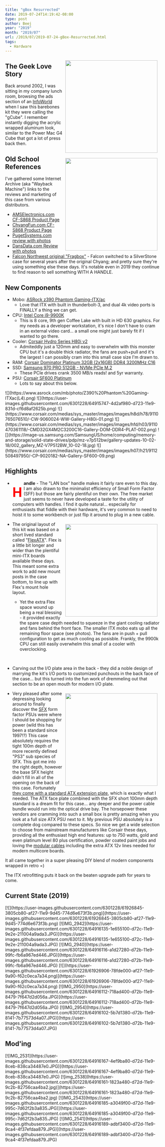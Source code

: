 ```yaml
---
title: "gBox Resurrected"
date: 2019-07-24T14:19:42-08:00
type: post
author: Beej
year: "2019"
month: "2019/07"
url: /2019/07/2019-07-24-gBox-Resurrected.html
tags:
  - Hardware
---
```


<img style="height: 300px; float:right; margin: 0.6em" src="https://user-images.githubusercontent.com/6301228/64924190-a5e7aa00-d796-11e9-880c-c9f2498ba540.png" />
<img style="height: 300px; float:right; margin: 0.6em" src="https://user-images.githubusercontent.com/6301228/62012493-e71af080-b13b-11e9-9957-6ef88e03d005.jpg" />

## The Geek Love Story

Back around 2002, I was sitting in my company lunch room, browsing the ads section of an [InfoWorld](https://en.wikipedia.org/wiki/InfoWorld) when I saw this barebones kit they were calling the "gCube". I remember instantly digging the acrylic wrapped aluminum look, similar to the Power Mac G4 Cube that got a lot of press back then.

## Old School References
I've gathered some Internet Archive (aka "Wayback Machine") links to the reviews and marketing of this case from various distributors.
- [AMSElectronics.com CF-S868 Product Page](https://web.archive.org/web/20061029171006/http://www.amselectronics.com/Products/PC_Servers/CF-S868.html)
- [ChyangFun.com CF-S868 Product Page](https://web.archive.org/web/20020903192257/http://www.chyangfun.com/Product/S868.htm)
- [PugetSystems.com review with photos](https://www.pugetsystems.com/labs/articles/AMS-gBox-P4-DDR-Review-9/)
- [DansData.com Review with photos](http://www.dansdata.com/minipc.htm)
- [Falcon Northwest original "Fragbox"](https://web.archive.org/web/20031206091154/http://www.falcon-nw.com/fragbox.asp) - Falcon switched to a SilverStone case for several years after the original Chyang; and pretty sure they're using something else these days.  It's notable even in 2019 they continue to find reason to sell something WITH A HANDLE.

## New Components
- Mobo: [ASRock z390 Phantom Gaming-ITX/ac](https://www.asrock.com/MB/Intel/Z390%20Phantom%20Gaming-ITXac/index.asp)
  - Love that ITX with built in thunderbolt-3, and dual 4k video ports is FINALLY a thing we can get.
- CPU: [Intel Core i9-9900K](https://www.intel.com/content/www/us/en/products/processors/core/i9-processors/i9-9900k.html)
  - This is <span class="hl">8 core</span>, 9th gen Coffee Lake with built in HD 630 graphics. For my needs as a developer workstation, it's nice I don't have to cram in an external video card... a small one might just barely fit if I wanted to go there.
- Cooler: [Corsair Hydro Series H80i v2](https://www.corsair.com/us/en/Categories/Products/Liquid-Cooling/Single-Radiator-Liquid-Coolers/Hydro-Series%E2%84%A2-H80i-v2-High-Performance-Liquid-CPU-Cooler/p/CW-9060024-WW)
  - Admiteddly just a 120mm and easy to overwhelm with this monster CPU but it's a double thick radiator, the fans are push+pull and it's the largest I can possibly cram into this small case size I'm drawn to.
- RAM: [Corsair Dominator Platinum 32GB (2x16GB) DDR4 3200MHz C16](https://www.corsair.com/us/en/Categories/Products/Memory/DOMINATOR%C2%AE-PLATINUM-32GB-%282-x-16GB%29-DDR4-DRAM-3200MHz-C16-Memory-Kit/p/CMD32GX4M2C3200C16)
- SSD: [Samsung 970 PRO 512GB - NVMe PCIe M.2](https://www.samsung.com/us/computing/memory-storage/solid-state-drives/ssd-970-pro-nvme-m2-512gb-mz-v7p512bw/)
  - These PCIe drives crank 3500 MB/s reads! and 5yr warranty.
- PSU: [Corsair SF600 Platinum](https://www.corsair.com/us/en/Categories/Products/Power-Supply-Units/Power-Supply-Units-Advanced/SF-Series/p/CP-9020182-NA)
  - Lots to say about this below.

<style>
div.gallery + p img {
  height: 300px;
}
</style>

<div class="gallery"></div>
![](https://www.asrock.com/mb/photo/Z390%20Phantom%20Gaming-ITXac(L4).png)
![](https://user-images.githubusercontent.com/6301228/64915747-4d2af980-d723-11e9-831d-cf6d8af2625b.png)
![](https://www.corsair.com/medias/sys_master/images/images/h8d/h78/9110765076510/-CW-9060024-WW-Gallery-H80i-01.png)
![](https://www.corsair.com/medias/sys_master/images/images/hfd/h03/9110470361118/-CMD32GX4M2C3200C16-Gallery-DOM-DDR4-PLAT-002.png)
![](https://image-us.samsung.com/SamsungUS/home/computing/memory-and-storage/solid-state-drives/pdp/mz-v7p512bw/gallery-updates-10-02-18/002_gallery_MZ-V7P512BW_10-02-18.jpg)
![](https://www.corsair.com/medias/sys_master/images/images/h07/h21/9112508497950/-CP-9020182-NA-Gallery-SF600-09.png)

## Highlights

- **<span style="float: left; font-size: 3em; margin: 0.3em 5px 0 0px; color: red">H</span>andle** - The "LAN box" handle makes it fairly rare even to this day. I am also drawn to the minimalist efficiency of Small Form Factor (SFF) but those are fairly plentiful on their own. The free market just seems to never have developed a taste for  the utility of computers with handles. I find it quite natural... especially for enthusiasts that fiddle with their hardware, it's very common to need to hoist it to some workbench or just flip it around to plug in a new cable.

- [<img style="float: right; height: 300px; margin: 0.6em;" src="https://upload.wikimedia.org/wikipedia/commons/f/fd/ATX_ITX_AT_Motherboard_Compatible_Dimensions.svg" />](https://en.wikipedia.org/wiki/ATX) The original layout of this kit was based on a short lived standard called "[FlexATX](https://en.wikipedia.org/wiki/FlexATX)". Flex is a little bit longer and wider than the plentiful mini-ITX boards available these days. This meant some extra work to add new mount posts in the case bottom, to line up with Flex's mount hole layout.

   - Yet the extra Flex space wound up being a real blessing - it provided exactly the spare case depth needed to squeeze in the giant cooling radiator and fans behind the front face. The smaller ITX mobo eats up all the remaining floor space (see photos). The fans are in push + pull configuration to get as much cooling as posisble. Frankly, the 9900k CPU can still easily overwhelm this small of a cooler with overclocking.
<div><br/></div>

- Carving out the I/O plate area in the back - they did a noble design of marrying the kit's I/O ports to customized punchouts in the back face of the case... but this turned into the fun work of dremmeling out that section to be an open mouth for modern I/O plate.

- <img style="float: right; height: 300px; margin: 0.6em;" src="https://user-images.githubusercontent.com/6301228/64915665-1227c680-d721-11e9-9e59-30fa51b537aa.png" /> Very pleased after some depressing looking around to finally discover the [SFX](https://www.tomshardware.co.uk/power-supply-specifications-atx-reference,review-32338-4.html) form factor PSUs were where I should be shopping for power (wild this has been a standard since 1997!?) This case absolutely requires the tight 100m depth of more recently defined "PS3" sub species of SFX. This got me into the right depth, however the base SFX height didn't fill in all of the opening on the back of this case. Fortunately <u>they come with a standard ATX extension plate</u>, which is exactly what I needed. The ATX face plate combined with the SFX short 100mm depth standard is a dream fit for this case... any deeper and the power cable bundle would run into the optical drive bay.  The horsepower these vendors are cramming into such a small box is pretty amazing when you look at a full size ATX PSU next to it.  My previous PSU absolutely is a complete dog compared to these specs. So nice we get a wide selection to choose from mainstream manufacturers like Corsair these days, providing all the enthusiast high end features: up to 750 watts, gold and even platinum level 80 plus certification, powder coated paint jobs and loving the <u>modular cables</u> including the extra ATX 12v lines needed for modern multicore boards.

It all came together in a super pleasing DIY blend of modern components wrapped in retro =)

The ITX retrofitting puts it back on the beaten upgrade path for years to come.

## Current State (2019)

<div class="gallery"></div>
[![](https://user-images.githubusercontent.com/6301228/61926845-3805cb80-af27-11e9-9d45-774d6e673f3b.png)](https://user-images.githubusercontent.com/6301228/61926845-3805cb80-af27-11e9-9d45-774d6e673f3b.png)
[![IMG_2942](https://user-images.githubusercontent.com/6301228/64916135-1e655100-d72c-11e9-9e2e-211004a9ada3.JPG)](https://user-images.githubusercontent.com/6301228/64916135-1e655100-d72c-11e9-9e2e-211004a9ada3.JPG)
[![IMG_2940](https://user-images.githubusercontent.com/6301228/64916116-a1d27280-d72b-11e9-99fc-fb6a967ed446.JPG)](https://user-images.githubusercontent.com/6301228/64916116-a1d27280-d72b-11e9-99fc-fb6a967ed446.JPG)
[![](https://user-images.githubusercontent.com/6301228/61926906-78fde000-af27-11e9-9a90-f62c0eca7a34.png)](https://user-images.githubusercontent.com/6301228/61926906-78fde000-af27-11e9-9a90-f62c0eca7a34.png)
[![IMG_2950](https://user-images.githubusercontent.com/6301228/64916112-718ad400-d72b-11e9-8479-7f647d2d056a.JPG)](https://user-images.githubusercontent.com/6301228/64916112-718ad400-d72b-11e9-8479-7f647d2d056a.JPG)
[![IMG_2954](https://user-images.githubusercontent.com/6301228/64916102-5b7d1380-d72b-11e9-8141-7b77573d4a07.JPG)](https://user-images.githubusercontent.com/6301228/64916102-5b7d1380-d72b-11e9-8141-7b77573d4a07.JPG)

## Mod'ing

<div class="gallery"></div>
[![IMG_2531](https://user-images.githubusercontent.com/6301228/64916167-4ef9ba80-d72d-11e9-8ceb-838ca34487e0.JPG)](https://user-images.githubusercontent.com/6301228/64916167-4ef9ba80-d72d-11e9-8ceb-838ca34487e0.JPG)
[![img_2538](https://user-images.githubusercontent.com/6301228/64916161-1823a480-d72d-11e9-9c2b-82756caa4ba2.jpg)](https://user-images.githubusercontent.com/6301228/64916161-1823a480-d72d-11e9-9c2b-82756caa4ba2.jpg)
[![IMG_2543](https://user-images.githubusercontent.com/6301228/64916185-a3049f00-d72d-11e9-995c-7d62f2b3a835.JPG)](https://user-images.githubusercontent.com/6301228/64916185-a3049f00-d72d-11e9-995c-7d62f2b3a835.JPG)
[![IMG_2541](https://user-images.githubusercontent.com/6301228/64916189-adbf3400-d72d-11e9-9ca4-4f37efdaa879.JPG)](https://user-images.githubusercontent.com/6301228/64916189-adbf3400-d72d-11e9-9ca4-4f37efdaa879.JPG)
